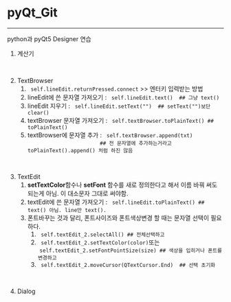 # pyQt_Git

---

python과 pyQt5 Designer 연습

1. 계산기

<br>

2. TextBrowser  <br>
    1. ``` self.lineEdit.returnPressed.connect``` >> 엔터키 입력받는 방법
    2. lineEdit에 쓴 문자열 가져오기 : ```  self.lineEdit.text()  ## 그냥 text()  ```
    3. lineEdit 지우기 : ```  self.lineEdit.setText("")  ## setText("")보단 clear() ```
    4. textBrowser 문자열 가져오기 : ```  self.textBrowser.toPlainText() ## toPlainText() ```
    5. textBrowser에 문자열 추가 : ```  self.textBrowser.append(txt) ``` <br>
                ```## 전 문자열에 추가하는거라고 toPlainText().append() 처럼 하진 않음 ```

<br>

3. TextEdit <br>
    1. **setTextColor**함수나 **setFont** 함수를 새로 정의한다고 해서 이름 바꿔 써도 되는게 아님. 이 대소문자 그대로 써야함.
    2. textEdit에 쓴 문자열 가져오기 : ```  self.lineEdit.toPlainText() ## text() 아님. line만 text(). ``` 
    3. 폰트바꾸는 것과 달리, 폰트사이즈와 폰트색상변경 할 때는 문자열 선택이 필요하다.
        1. ```  self.textEdit_2.selectAll() ## 전체선택하고  ``` 
        2. ```  self.textEdit_2.setTextColor(color) ```또는 <br>
        &nbsp;``` self.textEdit_2.setFontPointSize(size) ## 색상을 입히거나 폰트를 변경하고  ```
        3. ```  self.textEdit_2.moveCursor(QTextCursor.End)  ## 선택 초기화 ```

<br>

4. Dialog <br>